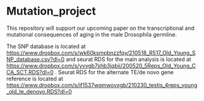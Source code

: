# Mutation_project
This repository will support our upcoming paper on the transcriptional and mutational consequences of aging in the male Drosophila germline.

The SNP database is located at https://www.dropbox.com/s/wk60ksmpbnzzfqy/210518_R517_Old_Young_SNP_database.csv?dl=0 and seurat RDS for the main analysis is located at https://www.dropbox.com/s/yvvgb7shb3jqbii/200520_5Reps_Old_Young_CCA_SCT.RDS?dl=0 .
Seurat RDS for the alternate TE/de novo gene reference is located at https://www.dropbox.com/s/if1537wqmwovxgb/210230_testis_4reps_young_old_te_denovo.RDS?dl=0
